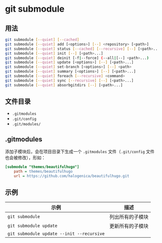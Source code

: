 # git submodule

## 用法

```sh
git submodule [--quiet] [--cached]
git submodule [--quiet] add [<options>] [--] <repository> [<path>]
git submodule [--quiet] status [--cached] [--recursive] [--] [<path>...]
git submodule [--quiet] init [--] [<path>...]
git submodule [--quiet] deinit [-f|--force] (--all|[--] <path>...)
git submodule [--quiet] update [<options>] [--] [<path>...]
git submodule [--quiet] set-branch [<options>] [--] <path>
git submodule [--quiet] summary [<options>] [--] [<path>...]
git submodule [--quiet] foreach [--recursive] <command>
git submodule [--quiet] sync [--recursive] [--] [<path>...]
git submodule [--quiet] absorbgitdirs [--] [<path>...]
```

## 文件目录

* `.gitmodules`
* `.git/config`
* `.git/modules/`

## .gitmodules

添加子模块后，会在项目目录下生成一个 `.gitmodules` 文件（`.git/config` 文件也会被修改），形如：

```ini
[submodule "themes/beautifulhugo"]
    path = themes/beautifulhugo
    url = https://github.com/halogenica/beautifulhugo.git
```

## 示例

| 示例                                      | 描述             |
| ----------------------------------------- | ---------------- |
| `git submodule`                           | 列出所有的子模块 |
| `git submodule update`                    | 更新所有的子模块 |
| `git submodule update --init --recursive` |                  |
